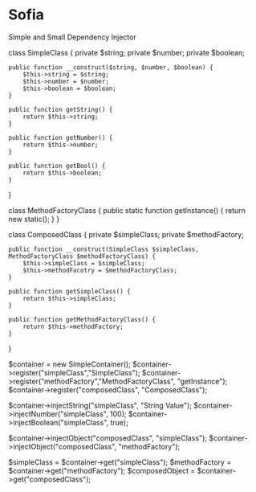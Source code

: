 Sofia
=====

Simple and Small Dependency Injector


 class SimpleClass {
    private $string;
    private $number;
    private $boolean;

    public function __construct($string, $number, $boolean) {
        $this->string = $string;
        $this->number = $number;
        $this->boolean = $boolean;
    }

    public function getString() {
        return $this->string;
    }

    public function getNumber() {
        return $this->number;
    }

    public function getBool() {
        return $this->boolean;
    }    
}

class MethodFactoryClass {
    public static function getInstance() {
        return new static();
    }
}

class ComposedClass {
    private $simpleClass;
    private $methodFactory;

    public function __construct(SimpleClass $simpleClass, MethodFactoryClass $methodFactoryClass) {
        $this->simpleClass = $simpleClass;
        $this->methodFacotry = $methodFactoryClass;
    }

    public function getSimpleClass() {
        return $this->simpleClass;
    }

    public function getMethodFactoryClass() {
        return $this->methodFactory;
    }
}



$container = new SimpleContainer();
$container->register("simpleClass","SimpleClass");
$container->register("methodFactory","MethodFactoryClass", "getInstance");
$container->register("composedClass", "ComposedClass");

$container->injectString("simpleClass", "String Value");
$container->injectNumber("simpleClass", 100);
$container->injectBoolean("simpleClass", true);

$container->injectObject("composedClass", "simpleClass");
$container->injectObject("composedClass", "methodFactory");

$simpleClass = $container->get("simpleClass");
$methodFactory = $container->get("methodFactory");
$composedObject = $container->get("composedClass");
